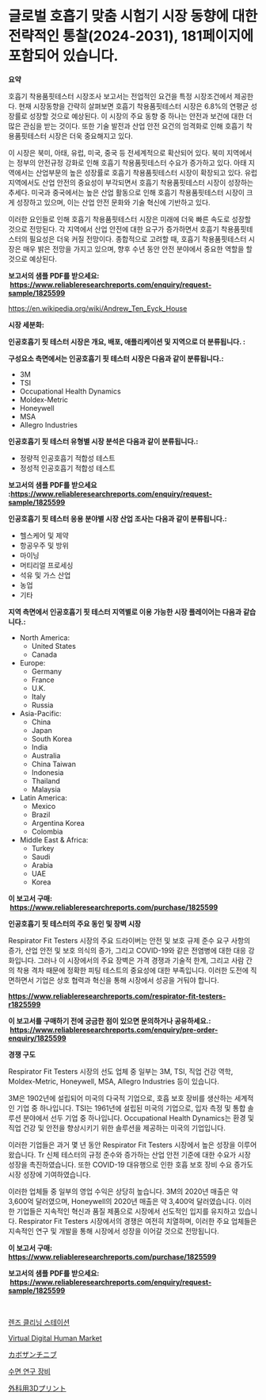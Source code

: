 <p><h1>글로벌 호흡기 맞춤 시험기 시장 동향에 대한 전략적인 통찰(2024-2031), 181페이지에 포함되어 있습니다.</h1></p><p><strong>요약</strong></p>
<p><p>호흡기 착용품핏테스터 시장조사 보고서는 전업적인 요건을 특정 시장조건에서 제공한다. 현재 시장동향을 간략히 살펴보면 호흡기 착용품핏테스터 시장은 6.8%의 연평균 성장률로 성장할 것으로 예상된다. 이 시장의 주요 동향 중 하나는 안전과 보건에 대한 더 많은 관심을 받는 것이다. 또한 기술 발전과 산업 안전 요건의 엄격화로 인해 호흡기 착용품핏테스터 시장은 더욱 중요해지고 있다.</p><p>이 시장은 북미, 아태, 유럽, 미국, 중국 등 전세계적으로 확산되어 있다. 북미 지역에서는 정부의 안전규정 강화로 인해 호흡기 착용품핏테스터 수요가 증가하고 있다. 아태 지역에서는 산업부문의 높은 성장률로 호흡기 착용품핏테스터 시장이 확장되고 있다. 유럽 지역에서도 산업 안전의 중요성이 부각되면서 호흡기 착용품핏테스터 시장이 성장하는 추세다. 미국과 중국에서는 높은 산업 활동으로 인해 호흡기 착용품핏테스터 시장이 크게 성장하고 있으며, 이는 산업 안전 문화와 기술 혁신에 기반하고 있다.</p><p>이러한 요인들로 인해 호흡기 착용품핏테스터 시장은 미래에 더욱 빠른 속도로 성장할 것으로 전망된다. 각 지역에서 산업 안전에 대한 요구가 증가하면서 호흡기 착용품핏테스터의 필요성은 더욱 커질 전망이다. 종합적으로 고려할 때, 호흡기 착용품핏테스터 시장은 매우 밝은 전망을 가지고 있으며, 향후 수년 동안 안전 분야에서 중요한 역할을 할 것으로 예상된다.</p></p>
<p><strong>보고서의 샘플 PDF를 받으세요: &nbsp;<a href="https://www.reliableresearchreports.com/enquiry/request-sample/1825599">https://www.reliableresearchreports.com/enquiry/request-sample/1825599</a></strong></p>
<p><a href="https://en.wikipedia.org/wiki/Andrew_Ten_Eyck_House">https://en.wikipedia.org/wiki/Andrew_Ten_Eyck_House</a></p>
<p><strong>시장 세분화:</strong></p>
<p><strong> 인공호흡기 핏 테스터 시장은 개요, 배포, 애플리케이션 및 지역으로 더 분류됩니다. :</strong></p>
<p><strong>구성요소 측면에서는 인공호흡기 핏 테스터 시장은 다음과 같이 분류됩니다.:</strong></p>
<p><ul><li>3M</li><li>TSI</li><li>Occupational Health Dynamics</li><li>Moldex-Metric</li><li>Honeywell</li><li>MSA</li><li>Allegro Industries</li></ul></p>
<p><strong> 인공호흡기 핏 테스터 유형별 시장 분석은 다음과 같이 분류됩니다.:</strong></p>
<p><ul><li>정량적 인공호흡기 적합성 테스트</li><li>정성적 인공호흡기 적합성 테스트</li></ul></p>
<p><strong>보고서의 샘플 PDF를 받으세요 :<a href="https://www.reliableresearchreports.com/enquiry/request-sample/1825599">https://www.reliableresearchreports.com/enquiry/request-sample/1825599</a></strong></p>
<p><strong> 인공호흡기 핏 테스터 응용 분야별 시장 산업 조사는 다음과 같이 분류됩니다.:</strong></p>
<p><ul><li>헬스케어 및 제약</li><li>항공우주 및 방위</li><li>마이닝</li><li>머티리얼 프로세싱</li><li>석유 및 가스 산업</li><li>농업</li><li>기타</li></ul></p>
<p><strong>지역 측면에서 인공호흡기 핏 테스터 지역별로 이용 가능한 시장 플레이어는 다음과 같습니다.:</strong></p>
<p><ul>
    <li>
        North America:
        <ul>
            <li>United States</li>
            <li>Canada</li>
        </ul>
    </li>
    <li>
        Europe:
        <ul>
            <li>Germany</li>
            <li>France</li>
            <li>U.K.</li>
            <li>Italy</li>
            <li>Russia</li>
        </ul>
    </li>
    <li>
        Asia-Pacific:
        <ul>
            <li>China</li>
            <li>Japan</li>
            <li>South Korea</li>
            <li>India</li>
            <li>Australia</li>
            <li>China Taiwan</li>
            <li>Indonesia</li>
            <li>Thailand</li>
            <li>Malaysia</li>
        </ul>
    </li>
    <li>
        Latin America:
        <ul>
            <li>Mexico</li>
            <li>Brazil</li>
            <li>Argentina Korea</li>
            <li>Colombia</li>
        </ul>
    </li>
    <li>
        Middle East & Africa:
        <ul>
            <li>Turkey</li>
            <li>Saudi</li>
            <li>Arabia</li>
            <li>UAE</li>
            <li>Korea</li>
        </ul>
    </li>
    </ul></p>
<p><strong>이 보고서 구매: &nbsp;<a href="https://www.reliableresearchreports.com/purchase/1825599">https://www.reliableresearchreports.com/purchase/1825599</a></strong></p>
<p><strong>인공호흡기 핏 테스터의 주요 동인 및 장벽 시장</strong></p>
<p><p>Respirator Fit Testers 시장의 주요 드라이버는 안전 및 보호 규제 준수 요구 사항의 증가, 산업 안전 및 보호 의식의 증가, 그리고 COVID-19와 같은 전염병에 대한 대응 강화입니다. 그러나 이 시장에서의 주요 장벽은 가격 경쟁과 기술적 한계, 그리고 사람 간의 착용 격차 때문에 정확한 피팅 테스트의 중요성에 대한 부족입니다. 이러한 도전에 직면하면서 기업은 상호 협력과 혁신을 통해 시장에서 성공을 거둬야 합니다.</p></p>
<p><strong><a href="https://www.reliableresearchreports.com/respirator-fit-testers-r1825599">https://www.reliableresearchreports.com/respirator-fit-testers-r1825599</a></strong></p>
<p><strong>이 보고서를 구매하기 전에 궁금한 점이 있으면 문의하거나 공유하세요.: &nbsp;<a href="https://www.reliableresearchreports.com/enquiry/pre-order-enquiry/1825599">https://www.reliableresearchreports.com/enquiry/pre-order-enquiry/1825599</a></strong></p>
<p><strong>경쟁 구도</strong></p>
<p><p>Respirator Fit Testers 시장의 선도 업체 중 일부는 3M, TSI, 직업 건강 역학, Moldex-Metric, Honeywell, MSA, Allegro Industries 등이 있습니다. </p><p>3M은 1902년에 설립되어 미국의 다국적 기업으로, 호흡 보호 장비를 생산하는 세계적인 기업 중 하나입니다. TSI는 1961년에 설립된 미국의 기업으로, 입자 측정 및 통합 솔루션 분야에서 선두 기업 중 하나입니다. Occupational Health Dynamics는 환경 및 직업 건강 및 안전을 향상시키기 위한 솔루션을 제공하는 미국의 기업입니다. </p><p>이러한 기업들은 과거 몇 년 동안 Respirator Fit Testers 시장에서 높은 성장을 이루어왔습니다. Tr 신체 테스터의 규정 준수와 증가하는 산업 안전 기준에 대한 수요가 시장 성장을 촉진하였습니다. 또한 COVID-19 대유행으로 인한 호흡 보호 장비 수요 증가도 시장 성장에 기여하였습니다. </p><p>이러한 업체들 중 일부의 영업 수익은 상당히 높습니다. 3M의 2020년 매출은 약 3,600억 달러였으며, Honeywell의 2020년 매출은 약 3,400억 달러였습니다. 이러한 기업들은 지속적인 혁신과 품질 제품으로 시장에서 선도적인 입지를 유지하고 있습니다. Respirator Fit Testers 시장에서의 경쟁은 여전히 치열하며, 이러한 주요 업체들은 지속적인 연구 및 개발을 통해 시장에서 성장을 이어갈 것으로 전망됩니다.</p></p>
<p><strong>이 보고서 구매: &nbsp; <a href="https://www.reliableresearchreports.com/purchase/1825599">https://www.reliableresearchreports.com/purchase/1825599</a></strong></p>
<p><strong>보고서의 샘플 PDF를 받으세요: &nbsp;<a href="https://www.reliableresearchreports.com/enquiry/request-sample/1825599">https://www.reliableresearchreports.com/enquiry/request-sample/1825599</a></strong><strong></strong></p>
<p>&nbsp;</p>
<p><p><a href="https://github.com/shampaakter36/Market-Research-Report-List-2/blob/main/435767131689.md">렌즈 클리닝 스테이션</a></p><p><a href="https://github.com/wrwgzwbr35/Market-Research-Report-List-1/blob/main/virtual-digital-human-market.md">Virtual Digital Human Market</a></p><p><a href="https://github.com/TerrellConn/Market-Research-Report-List-2/blob/main/268777623550.md">カボザンチニブ</a></p><p><a href="https://github.com/LuckeyCorbin/Market-Research-Report-List-2/blob/main/610317331690.md">수면 연구 장비</a></p><p><a href="https://github.com/RandallRunte2023/Market-Research-Report-List-2/blob/main/761239223551.md">外科用3Dプリント</a></p></p>